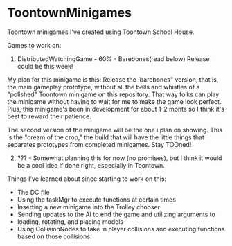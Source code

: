 # ToontownMinigames
Toontown minigames I've created using Toontown School House.

Games to work on:

1. DistributedWatchingGame - 60% - Barebones(read below) Release could be this week!

My plan for this minigame is this: Release the 'barebones" version, that is, the main gameplay prototype, without all the bells and whistles of a "polished" Toontown minigame on this repository. That way folks can play the minigame without having to wait for me to make the game look perfect. Plus, this minigame's been in development for about 1-2 monts so I think it's best to reward their patience.

The second version of the minigame will be the one i plan on showing. This is the  "cream of the crop," the build that will have the little things that separates prototypes from completed minigames. Stay TOOned!

2. ??? - Somewhat planning this for now (no promises), but I think it would be a cool idea if done right, especially in Toontown.

Things I've learned about since starting to work on this:
- The DC file
- Using the taskMgr to execute functions at certain times
- Inserting a new minigame into the Trolley chooser
- Sending updates to the AI to end the game and utilizing arguments to
- loading, rotating, and placing models
- Using CollisionNodes to take in player collisions and executing functions based on those collisions.
